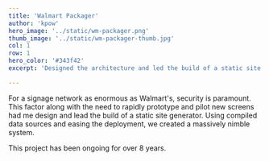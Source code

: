 ```yaml
---
title: 'Walmart Packager'
author: 'kpow'
hero_image: '../static/wm-packager.png'
thumb_image: '../static/wm-packager-thumb.jpg'
col: 1
row: 1
hero_color: '#343f42'
excerpt: 'Designed the architecture and led the build of a static site generator coupled with a headless CMS for delivery of digital signage content.'

---
```


For a signage network as enormous as Walmart's, security is paramount. This factor along with the need to rapidly prototype and pilot new screens had me design and lead the build of a static site generator. Using compiled data sources and easing the deployment, we created a massively nimble system.

This project has been ongoing for over 8 years.
